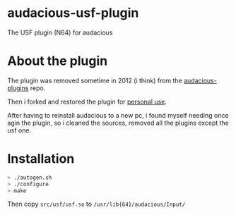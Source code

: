 audacious-usf-plugin
====================

The USF plugin (N64) for audacious

# About the plugin

The plugin was removed sometime in 2012 (i think) from the [audacious-plugins](https://github.com/audacious-media-player/audacious-plugins) repo. 

Then i forked and restored the plugin for [personal use](https://github.com/lucashpandolfo/audacious-plugins).

After having to reinstall audacious to a new pc, i found myself needing once agin the plugin, so i cleaned the sources, removed all the plugins except the usf one.

# Installation

```bash
> ./autogen.sh
> ./configure
> make
```

Then copy ```src/usf/usf.so``` to ```/usr/lib{64}/audacious/Input/```

